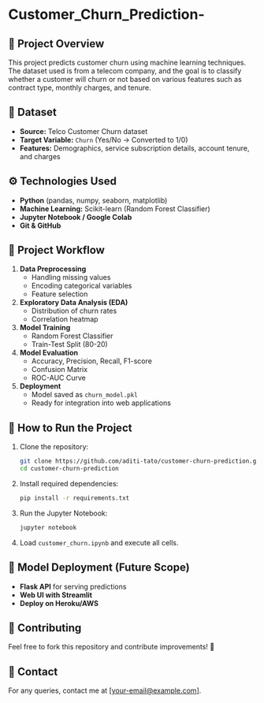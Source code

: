 # Customer_Churn_Prediction-

## 📌 Project Overview
This project predicts customer churn using machine learning techniques. The dataset used is from a telecom company, and the goal is to classify whether a customer will churn or not based on various features such as contract type, monthly charges, and tenure.

## 📂 Dataset
- **Source:** Telco Customer Churn dataset
- **Target Variable:** `Churn` (Yes/No -> Converted to 1/0)
- **Features:** Demographics, service subscription details, account tenure, and charges

## ⚙️ Technologies Used
- **Python** (pandas, numpy, seaborn, matplotlib)
- **Machine Learning:** Scikit-learn (Random Forest Classifier)
- **Jupyter Notebook / Google Colab**
- **Git & GitHub**

## 🚀 Project Workflow
1. **Data Preprocessing**
   - Handling missing values
   - Encoding categorical variables
   - Feature selection
2. **Exploratory Data Analysis (EDA)**
   - Distribution of churn rates
   - Correlation heatmap
3. **Model Training**
   - Random Forest Classifier
   - Train-Test Split (80-20)
4. **Model Evaluation**
   - Accuracy, Precision, Recall, F1-score
   - Confusion Matrix
   - ROC-AUC Curve
5. **Deployment**
   - Model saved as `churn_model.pkl`
   - Ready for integration into web applications

## 📌 How to Run the Project
1. Clone the repository:
   ```bash
   git clone https://github.com/aditi-tato/customer-churn-prediction.git
   cd customer-churn-prediction
   ```
2. Install required dependencies:
   ```bash
   pip install -r requirements.txt
   ```
3. Run the Jupyter Notebook:
   ```bash
   jupyter notebook
   ```
4. Load `customer_churn.ipynb` and execute all cells.

## 📄 Model Deployment (Future Scope)
- **Flask API** for serving predictions
- **Web UI with Streamlit**
- **Deploy on Heroku/AWS**

## 🤝 Contributing
Feel free to fork this repository and contribute improvements! 🚀

## 📧 Contact
For any queries, contact me at [your-email@example.com].

